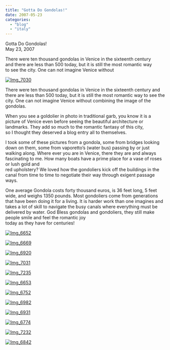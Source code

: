 ```yaml
---
title: "Gotta Do Gondolas!"
date: 2007-05-23
categories: 
  - "blog"
  - "italy"
---
```


Gotta Do Gondolas!  
May 23, 2007

There were ten thousand gondolas in Venice in the sixteenth century  
and there are less than 500 today, but it is still the most romantic way  
to see the city. One can not imagine Venice without

<!--more-->

[![Img_7030](https://pub-ac94b3f306b24c0dba4238943c97f2e1.r2.dev/soultravelers3/images/2008/03/06/img_7030.png "Img_7030")](https://pub-ac94b3f306b24c0dba4238943c97f2e1.r2.dev/photos/uncategorized/2008/03/06/img_7030.png)

There were ten thousand gondolas in Venice in the sixteenth century and there are less than 500 today, but it is still the most romantic way to see the city. One can not imagine Venice without combining the image of the gondolas.

When you see a goldolier in photo in traditional garb, you know it is a picture of Venice even before seeing the beautiful architecture or landmarks. They add so much to the romantic fantasy of this city,  
so I thought they deserved a blog entry all to themselves.

I took some of these pictures from a gondola, some from bridges looking down on them, some from vaporetto’s (water bus) passing by or just walking along. Where ever you are in Venice, there they are and always fascinating to me. How many boats have a prime place for a vase of roses or lush gold and  
red upholstery? We loved how the gondoliers kick off the buildings in the canal from time to time to negotiate their way through exigent passage ways.

One average Gondola costs forty thousand euros, is 36 feet long, 5 feet wide, and weighs 1350 pounds. Most gondoliers come from generations that have been doing it for a living. It is harder work than one imagines and takes a lot of skill to navigate the busy canals where everything must be delivered by water. God Bless gondolas and gondoliers, they still make people smile and feel the romantic joy  
today as they have for centuries!

[![Img_6652](https://pub-ac94b3f306b24c0dba4238943c97f2e1.r2.dev/soultravelers3/images/2008/03/06/img_6652.png "Img_6652")](https://pub-ac94b3f306b24c0dba4238943c97f2e1.r2.dev/photos/uncategorized/2008/03/06/img_6652.png)

[![Img_6669](https://pub-ac94b3f306b24c0dba4238943c97f2e1.r2.dev/soultravelers3/images/2008/03/06/img_6669.png "Img_6669")](https://pub-ac94b3f306b24c0dba4238943c97f2e1.r2.dev/photos/uncategorized/2008/03/06/img_6669.png)

[![Img_6920](https://pub-ac94b3f306b24c0dba4238943c97f2e1.r2.dev/soultravelers3/images/2008/03/06/img_6920.png "Img_6920")](https://pub-ac94b3f306b24c0dba4238943c97f2e1.r2.dev/photos/uncategorized/2008/03/06/img_6920.png)

[![Img_7031](https://pub-ac94b3f306b24c0dba4238943c97f2e1.r2.dev/soultravelers3/images/2008/03/06/img_7031.png "Img_7031")](https://pub-ac94b3f306b24c0dba4238943c97f2e1.r2.dev/photos/uncategorized/2008/03/06/img_7031.png)

[![Img_7235](https://pub-ac94b3f306b24c0dba4238943c97f2e1.r2.dev/soultravelers3/images/2008/03/06/img_7235.png "Img_7235")](https://pub-ac94b3f306b24c0dba4238943c97f2e1.r2.dev/photos/uncategorized/2008/03/06/img_7235.png)

[![Img_6653](https://pub-ac94b3f306b24c0dba4238943c97f2e1.r2.dev/soultravelers3/images/2008/03/06/img_6653.png "Img_6653")](https://pub-ac94b3f306b24c0dba4238943c97f2e1.r2.dev/photos/uncategorized/2008/03/06/img_6653.png)

[![Img_6752](https://pub-ac94b3f306b24c0dba4238943c97f2e1.r2.dev/soultravelers3/images/2008/03/06/img_6752.png "Img_6752")](https://pub-ac94b3f306b24c0dba4238943c97f2e1.r2.dev/photos/uncategorized/2008/03/06/img_6752.png)

[![Img_6982](https://pub-ac94b3f306b24c0dba4238943c97f2e1.r2.dev/soultravelers3/images/2008/03/06/img_6982.png "Img_6982")](https://pub-ac94b3f306b24c0dba4238943c97f2e1.r2.dev/photos/uncategorized/2008/03/06/img_6982.png)

[![Img_6931](https://pub-ac94b3f306b24c0dba4238943c97f2e1.r2.dev/soultravelers3/images/2008/03/06/img_6931.png "Img_6931")](https://pub-ac94b3f306b24c0dba4238943c97f2e1.r2.dev/photos/uncategorized/2008/03/06/img_6931.png)

[![Img_6774](https://pub-ac94b3f306b24c0dba4238943c97f2e1.r2.dev/soultravelers3/images/2008/03/06/img_6774.png "Img_6774")](https://pub-ac94b3f306b24c0dba4238943c97f2e1.r2.dev/photos/uncategorized/2008/03/06/img_6774.png)

[![Img_7232](https://pub-ac94b3f306b24c0dba4238943c97f2e1.r2.dev/soultravelers3/images/2008/03/06/img_7232.png "Img_7232")](https://pub-ac94b3f306b24c0dba4238943c97f2e1.r2.dev/photos/uncategorized/2008/03/06/img_7232.png)

[![Img_6842](https://pub-ac94b3f306b24c0dba4238943c97f2e1.r2.dev/soultravelers3/images/2008/03/06/img_6842.png "Img_6842")](https://pub-ac94b3f306b24c0dba4238943c97f2e1.r2.dev/photos/uncategorized/2008/03/06/img_6842.png)
